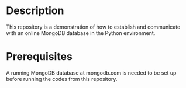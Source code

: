 # Description
This repository is a demonstration of how to establish and communicate with an online MongoDB database in the Python environment.

# Prerequisites
A running MongoDB database at mongodb.com is needed to be set up before running the codes from this repository.